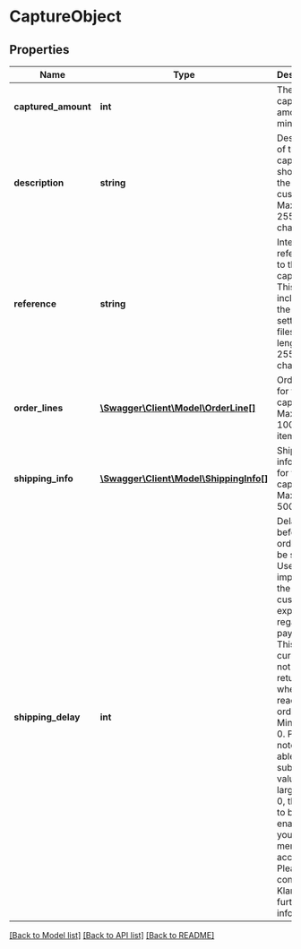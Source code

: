 # CaptureObject

## Properties
Name | Type | Description | Notes
------------ | ------------- | ------------- | -------------
**captured_amount** | **int** | The captured amount in minor units. | 
**description** | **string** | Description of the capture shown to the customer. Maximum 255 characters. | [optional] 
**reference** | **string** | Internal reference to the capture. This will be included in the settlement files. Max length is 255 characters. | [optional] 
**order_lines** | [**\Swagger\Client\Model\OrderLine[]**](OrderLine.md) | Order lines for this capture. Maximum 1000 items. | [optional] 
**shipping_info** | [**\Swagger\Client\Model\ShippingInfo[]**](ShippingInfo.md) | Shipping information for this capture. Maximum 500 items. | [optional] 
**shipping_delay** | **int** | Delay before the order will be shipped. Use for improving the customer experience regarding payments. This field is currently not returned when reading the order. Minimum: 0. Please note: to be able to submit values larger than 0, this has to be enabled in your merchant account. Please contact Klarna for further information. | [optional] 

[[Back to Model list]](../README.md#documentation-for-models) [[Back to API list]](../README.md#documentation-for-api-endpoints) [[Back to README]](../README.md)


